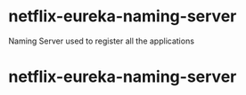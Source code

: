# netflix-eureka-naming-server
Naming Server used to register all the applications

# netflix-eureka-naming-server
